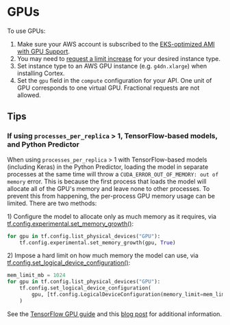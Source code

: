 # GPUs

To use GPUs:

1. Make sure your AWS account is subscribed to the [EKS-optimized AMI with GPU Support](https://aws.amazon.com/marketplace/pp/B07GRHFXGM).
2. You may need to [request a limit increase](https://console.aws.amazon.com/servicequotas/home?#!/services/ec2/quotas) for your desired instance type.
3. Set instance type to an AWS GPU instance \(e.g. `g4dn.xlarge`\) when installing Cortex.
4. Set the `gpu` field in the `compute` configuration for your API. One unit of GPU corresponds to one virtual GPU. Fractional requests are not allowed.

## Tips

### If using `processes_per_replica` &gt; 1, TensorFlow-based models, and Python Predictor

When using `processes_per_replica` &gt; 1 with TensorFlow-based models \(including Keras\) in the Python Predictor, loading the model in separate processes at the same time will throw a `CUDA_ERROR_OUT_OF_MEMORY: out of memory` error. This is because the first process that loads the model will allocate all of the GPU's memory and leave none to other processes. To prevent this from happening, the per-process GPU memory usage can be limited. There are two methods:

1\) Configure the model to allocate only as much memory as it requires, via [tf.config.experimental.set\_memory\_growth\(\)](https://www.tensorflow.org/api_docs/python/tf/config/experimental/set_memory_growth):

```python
for gpu in tf.config.list_physical_devices("GPU"):
    tf.config.experimental.set_memory_growth(gpu, True)
```

2\) Impose a hard limit on how much memory the model can use, via [tf.config.set\_logical\_device\_configuration\(\)](https://www.tensorflow.org/api_docs/python/tf/config/set_logical_device_configuration):

```python
mem_limit_mb = 1024
for gpu in tf.config.list_physical_devices("GPU"):
    tf.config.set_logical_device_configuration(
        gpu, [tf.config.LogicalDeviceConfiguration(memory_limit=mem_limit_mb)]
    )
```

See the [TensorFlow GPU guide](https://www.tensorflow.org/guide/gpu) and this [blog post](https://medium.com/@starriet87/tensorflow-2-0-wanna-limit-gpu-memory-10ad474e2528) for additional information.

